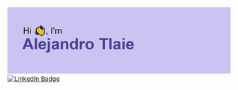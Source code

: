 <img src="https://github.com/atlaie/atlaie/blob/main/header.png" alt="banner that says Alejandro Tlaie - theoretical physicist & computational neuroscientist">

<div id="badges">
  <a href="linkedin-URL">
    <img src="https://img.shields.io/badge/LinkedIn-blue?logo=linkedin&logoColor=white&style=plastic" alt="LinkedIn Badge"/>
  </a>
</div>
